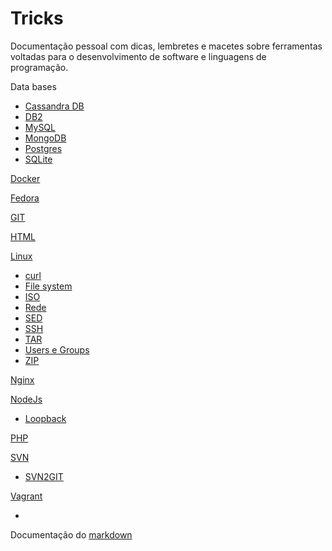 # Tricks
Documentação pessoal com dicas, lembretes e macetes sobre ferramentas voltadas para o desenvolvimento de software e linguagens de programação.

Data bases
  * [Cassandra DB](db/cassandra.md)
  * [DB2](db/index.md)
  * [MySQL](db/mysql.md)
  * [MongoDB](db/mongodb.md)
  * [Postgres](db/postgres.md)
  * [SQLite](db/sqlite.md)
 
[Docker](/docker/index.md)

[Fedora](/fedora/index.md)

[GIT](/git/index.md)

[HTML](html/index.md)

[Linux](linux/index.md)
  * [curl](linux/index.md#curl)
  * [File system](linux/index.md#file-system)
  * [ISO](linux/index.md#iso)
  * [Rede](linux/index.md#rede)
  * [SED](linux/index.md#sed)
  * [SSH](linux/index.md#ssh)
  * [TAR](linux/index.md#tar)
  * [Users e Groups](linux/index.md#users-e-groups)
  * [ZIP](linux/index.md#zip)

[Nginx](nginx/index.md)

[NodeJs](nodejs/index.md)
  * [Loopback](/nodejs/loopback.md)

[PHP](php/index.md)

[SVN](svn/index.md)
  * [SVN2GIT](svn/index.md#svn2git)

[Vagrant](vagrant/index.md)

-

Documentação do [markdown](https://github.com/adam-p/markdown-here/wiki/Markdown-Cheatsheet)
